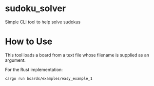 # sudoku_solver
Simple CLI tool to help solve sudokus

# How to Use
This tool loads a board from a text file whose filename is supplied as an argument.

For the Rust implementation:
```bash
cargo run boards/examples/easy_example_1

```
